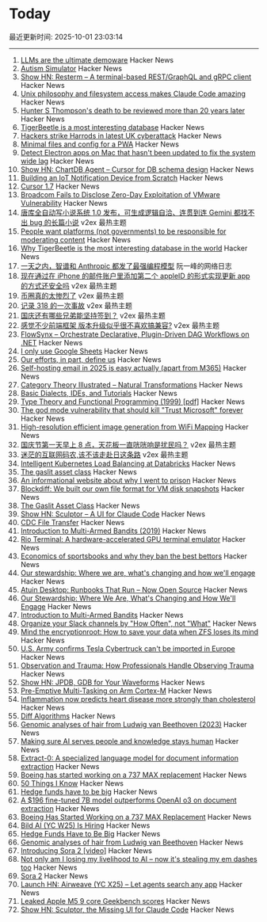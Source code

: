 # Today

最近更新时间: 2025-10-01 23:03:14

--- 
1. [LLMs are the ultimate demoware](https://blog.charliemeyer.co/llms-are-the-ultimate-demoware/) Hacker News
2. [Autism Simulator](https://autism-simulator.vercel.app/) Hacker News
3. [Show HN: Resterm – A terminal-based REST/GraphQL and gRPC client](https://github.com/unkn0wn-root/resterm) Hacker News
4. [Unix philosophy and filesystem access makes Claude Code amazing](https://www.alephic.com/writing/the-magic-of-claude-code) Hacker News
5. [Hunter S Thompson's death to be reviewed more than 20 years later](https://www.theguardian.com/books/2025/oct/01/hunter-s-thompsons-death-reviewed) Hacker News
6. [TigerBeetle is a most interesting database](https://www.amplifypartners.com/blog-posts/why-tigerbeetle-is-the-most-interesting-database-in-the-world) Hacker News
7. [Hackers strike Harrods in latest UK cyberattack](https://observer.co.uk/news/national/article/hackers-strike-harrods-in-latest-uk-cyberattack) Hacker News
8. [Minimal files and config for a PWA](https://github.com/chr15m/minimal-pwa) Hacker News
9. [Detect Electron apps on Mac that hasn't been updated to fix the system wide lag](https://gist.github.com/tkafka/e3eb63a5ec448e9be6701bfd1f1b1e58) Hacker News
10. [Show HN: ChartDB Agent – Cursor for DB schema design](https://app.chartdb.io/ai) Hacker News
11. [Building an IoT Notification Device from Scratch](https://bertwagner.com/posts/splashflag-building-an-iot-swimming-notification-device-from-scratch/) Hacker News
12. [Cursor 1.7](https://cursor.com/changelog/1-7) Hacker News
13. [Broadcom Fails to Disclose Zero-Day Exploitation of VMware Vulnerability](https://www.securityweek.com/broadcom-fails-to-disclose-zero-day-exploitation-of-vmware-vulnerability/) Hacker News
14. [唐库全自动写小说系统 1.0 发布，可生成逻辑自洽、连贯到连 Gemini 都找不出 bug 的长篇小说](https://www.v2ex.com/t/1163009) v2ex 最热主题
15. [People want platforms (not governments) to be responsible for moderating content](https://reutersinstitute.politics.ox.ac.uk/news/most-people-want-platforms-not-governments-be-responsible-moderating-content) Hacker News
16. [Why TigerBeetle is the most interesting database in the world](https://www.amplifypartners.com/blog-posts/why-tigerbeetle-is-the-most-interesting-database-in-the-world) Hacker News
17. [一天之内，智谱和 Anthropic 都发了最强编程模型](http://www.ruanyifeng.com/blog/2025/10/glm-4.6.html) 阮一峰的网络日志
18. [现在通过在 iPhone 的邮件账户里添加第二个 appleID 的形式实现更新 app 的方式还安全吗](https://www.v2ex.com/t/1163028) v2ex 最热主题
19. [币圈真的太惨烈了](https://www.v2ex.com/t/1163025) v2ex 最热主题
20. [记录 318 的一次事故](https://www.v2ex.com/t/1163018) v2ex 最热主题
21. [国庆还有哪些兄弟能坚持签到？](https://www.v2ex.com/t/1162996) v2ex 最热主题
22. [感觉不少前端框架 版本升级似乎很不喜欢搞兼容?](https://www.v2ex.com/t/1162990) v2ex 最热主题
23. [FlowSynx – Orchestrate Declarative, Plugin-Driven DAG Workflows on .NET](https://flowsynx.io/) Hacker News
24. [I only use Google Sheets](https://mayberay.bearblog.dev/why-i-only-use-google-sheets/) Hacker News
25. [Our efforts, in part, define us](https://weakty.com/posts/efforts/) Hacker News
26. [Self-hosting email in 2025 is easy actually (apart from M365)](https://mastodon.social/@whitequark/115298019560025791) Hacker News
27. [Category Theory Illustrated – Natural Transformations](https://abuseofnotation.github.io/category-theory-illustrated/11_natural_transformations/) Hacker News
28. [Basic Dialects, IDEs, and Tutorials](https://github.com/JohnBlood/awesome-basic) Hacker News
29. [Type Theory and Functional Programming (1999) [pdf]](https://www.cs.cornell.edu/courses/cs6110/2015sp/textbook/Simon%20Thompson%20textbook.pdf) Hacker News
30. [The god mode vulnerability that should kill "Trust Microsoft" forever](https://tide.org/blog/god-mode-vulnerability-microsoft-authorityless-security) Hacker News
31. [High-resolution efficient image generation from WiFi Mapping](https://arxiv.org/abs/2506.10605) Hacker News
32. [国庆节第一天早上 8 点，天花板一直咣咣响是扰民吗？](https://www.v2ex.com/t/1163000) v2ex 最热主题
33. [迷茫的互联网码农,该不该走赴日这条路](https://www.v2ex.com/t/1162986) v2ex 最热主题
34. [Intelligent Kubernetes Load Balancing at Databricks](https://www.databricks.com/blog/intelligent-kubernetes-load-balancing-databricks) Hacker News
35. [The gaslit asset class](https://blog.dshr.org/2025/09/the-gaslit-asset-class.html) Hacker News
36. [An informational website about why I went to prison](https://prison.josh.mn/) Hacker News
37. [Blockdiff: We built our own file format for VM disk snapshots](https://cognition.ai/blog/blockdiff) Hacker News
38. [The Gaslit Asset Class](https://blog.dshr.org/2025/09/the-gaslit-asset-class.html) Hacker News
39. [Show HN: Sculptor – A UI for Claude Code](https://imbue.com/sculptor/) Hacker News
40. [CDC File Transfer](https://github.com/google/cdc-file-transfer) Hacker News
41. [Introduction to Multi-Armed Bandits (2019)](https://arxiv.org/abs/1904.07272) Hacker News
42. [Rio Terminal: A hardware-accelerated GPU terminal emulator](https://rioterm.com/) Hacker News
43. [Economics of sportsbooks and why they ban the best bettors](https://www.dopaminemarkets.com/p/the-business-of-sports-betting-is) Hacker News
44. [Our stewardship: Where we are, what's changing and how we'll engage](https://rubycentral.org/news/our-stewardship-where-we-are-whats-changing-and-how-well-engage/) Hacker News
45. [Atuin Desktop: Runbooks That Run – Now Open Source](https://blog.atuin.sh/atuin-desktop-open-source/) Hacker News
46. [Our Stewardship: Where We Are, What's Changing and How We'll Engage](https://rubycentral.org/news/our-stewardship-where-we-are-whats-changing-and-how-well-engage/) Hacker News
47. [Introduction to Multi-Armed Bandits](https://arxiv.org/abs/1904.07272) Hacker News
48. [Organize your Slack channels by "How Often", not "What"](https://aggressivelyparaphrasing.me/2025/09/30/organize-your-slack-channels-by-how-often-not-what/) Hacker News
49. [Mind the encryptionroot: How to save your data when ZFS loses its mind](https://sambowman.tech/blog/posts/mind-the-encryptionroot-how-to-save-your-data-when-zfs-loses-its-mind/) Hacker News
50. [U.S. Army confirms Tesla Cybertruck can't be imported in Europe](https://electrek.co/2025/09/30/u-s-army-confirms-tesla-cybertruck-cant-be-imported-in-europe/) Hacker News
51. [Observation and Trauma: How Professionals Handle Observing Trauma](https://trainedobserver.substack.com/p/observation-and-trauma) Hacker News
52. [Show HN: JPDB, GDB for Your Waveforms](https://github.com/1024bees/dang) Hacker News
53. [Pre-Emptive Multi-Tasking on Arm Cortex-M](https://thejpster.org.uk/blog/blog-2025-09-28/) Hacker News
54. [Inflammation now predicts heart disease more strongly than cholesterol](https://www.empirical.health/blog/inflammation-and-heart-health/) Hacker News
55. [Diff Algorithms](https://flo.znkr.io/diff/) Hacker News
56. [Genomic analyses of hair from Ludwig van Beethoven (2023)](https://www.cell.com/current-biology/fulltext/S0960-9822(23)00181-1) Hacker News
57. [Making sure AI serves people and knowledge stays human](https://diff.wikimedia.org/2025/09/30/making-sure-ai-serves-people-and-knowledge-stays-human-wikimedia-foundation-publishes-a-human-rights-impact-assessment-on-the-interaction-of-ai-and-machine-learning-with-wikimedia-projects/) Hacker News
58. [Extract-0: A specialized language model for document information extraction](https://arxiv.org/abs/2509.22906) Hacker News
59. [Boeing has started working on a 737 MAX replacement](https://www.wsj.com/business/airlines/boeing-has-started-working-on-a-737-max-replacement-40a110df) Hacker News
60. [50 Things I Know](https://rebeccadai.substack.com/p/50-things-i-know) Hacker News
61. [Hedge funds have to be big](https://www.bloomberg.com/opinion/newsletters/2025-09-30/hedge-funds-have-to-be-big) Hacker News
62. [A $196 fine-tuned 7B model outperforms OpenAI o3 on document extraction](https://arxiv.org/abs/2509.22906) Hacker News
63. [Boeing Has Started Working on a 737 MAX Replacement](https://www.wsj.com/business/airlines/boeing-has-started-working-on-a-737-max-replacement-40a110df) Hacker News
64. [Bild AI (YC W25) Is Hiring](https://www.ycombinator.com/companies/bild-ai/jobs/m2ilR5L-founding-engineer-applied-ai) Hacker News
65. [Hedge Funds Have to Be Big](https://www.bloomberg.com/opinion/newsletters/2025-09-30/hedge-funds-have-to-be-big) Hacker News
66. [Genomic analyses of hair from Ludwig van Beethoven](https://www.cell.com/current-biology/fulltext/S0960-9822(23)00181-1) Hacker News
67. [Introducing Sora 2 [video]](https://www.youtube.com/watch?v=gzneGhpXwjU) Hacker News
68. [Not only am I losing my livelihood to AI – now it's stealing my em dashes too](https://www.theguardian.com/lifeandstyle/2025/oct/01/artificial-intelligence-em-dashes-ai-stealing-my-livelihood) Hacker News
69. [Sora 2](https://openai.com/index/sora-2/) Hacker News
70. [Launch HN: Airweave (YC X25) – Let agents search any app](https://github.com/airweave-ai/airweave) Hacker News
71. [Leaked Apple M5 9 core Geekbench scores](https://browser.geekbench.com/v6/cpu/14173685) Hacker News
72. [Show HN: Sculptor, the Missing UI for Claude Code](https://imbue.com/sculptor/) Hacker News
